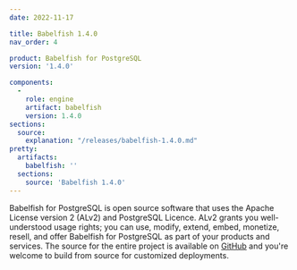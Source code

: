 ```yaml
---
date: 2022-11-17

title: Babelfish 1.4.0
nav_order: 4

product: Babelfish for PostgreSQL
version: '1.4.0'

components:
  -
    role: engine
    artifact: babelfish
    version: 1.4.0
sections:
  source:
    explanation: "/releases/babelfish-1.4.0.md"
pretty:
  artifacts:
    babelfish: ''
  sections:
    source: 'Babelfish 1.4.0'
---
```


Babelfish for PostgreSQL is open source software that uses the Apache License version 2 (ALv2) and PostgreSQL Licence. ALv2 grants you well-understood usage rights; you can use, modify, extend, embed, monetize, resell, and offer Babelfish for PostgreSQL as part of your products and services. The source for the entire project is available on [GitHub](https://github.com/babelfish-for-postgresql) and you're welcome to build from source for customized deployments. 
